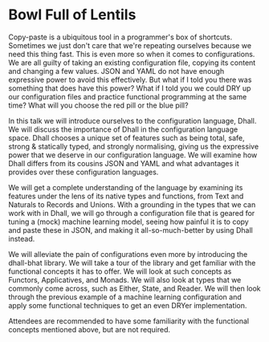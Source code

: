 # Bowl Full of Lentils

Copy-paste is a ubiquitous tool in a programmer's box of shortcuts. Sometimes we just
don't care that we're repeating ourselves because we need this thing fast. This is even
more so when it comes to configurations. We are all guilty of taking an existing configuration
file, copying its content and changing a few values. JSON and YAML do not have enough expressive
power to avoid this effectively. But what if I told you there was something that does have this
power? What if I told you we could DRY up our configuration files and practice functional programming
at the same time? What will you choose the red pill or the blue pill?

In this talk we will introduce ourselves to the configuration language, Dhall.
We will discuss the importance of Dhall in the configuration language space. Dhall chooses
a unique set of features such as being total, safe, strong & statically typed, and strongly
normalising, giving us the expressive power that we deserve in our configuration language.
We will examine how Dhall differs from its cousins JSON and YAML and what advantages it
provides over these configuration languages.

We will get a complete understanding of the language by examining its features under the lens of its native types and functions,
from Text and Naturals to Records and Unions. With a grounding in the types that we can work with in Dhall, we will go through
a configuration file that is geared for tuning a (mock) machine learning model, seeing how painful it is to copy and paste these
in JSON, and making it all-so-much-better by using Dhall instead.

We will alleviate the pain of configurations even more by introducing the dhall-bhat library. We will
take a tour of the library and get familiar with the functional concepts it has to offer. We will look at
such concepts as Functors, Applicatives, and Monads. We will also look at types that we commonly come across,
such as Either, State, and Reader. We will then look through the previous example of a machine learning configuration
and apply some functional techniques to get an even DRYer implementation.

Attendees are recommended to have some familiarity with the functional concepts mentioned above, but are not required.
